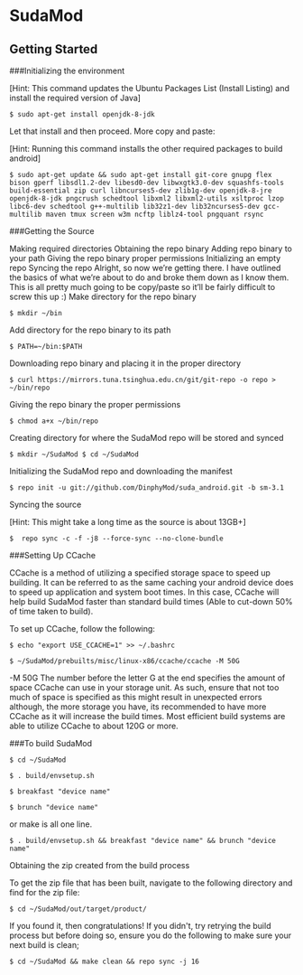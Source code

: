 SudaMod
===========

Getting Started
---------------

###Initializing the environment

[Hint: This command updates the Ubuntu Packages List (Install Listing) and install the required version of Java]

    $ sudo apt-get install openjdk-8-jdk

Let that install and then proceed. More copy and paste:

[Hint: Running this command installs the other required packages to build android]

    $ sudo apt-get update && sudo apt-get install git-core gnupg flex bison gperf libsdl1.2-dev libesd0-dev libwxgtk3.0-dev squashfs-tools build-essential zip curl libncurses5-dev zlib1g-dev openjdk-8-jre openjdk-8-jdk pngcrush schedtool libxml2 libxml2-utils xsltproc lzop libc6-dev schedtool g++-multilib lib32z1-dev lib32ncurses5-dev gcc-multilib maven tmux screen w3m ncftp liblz4-tool pngquant rsync

###Getting the Source

Making required directories
Obtaining the repo binary
Adding repo binary to your path
Giving the repo binary proper permissions
Initializing an empty repo
Syncing the repo
Alright, so now we’re getting there. I have outlined the basics of what we’re about to do and broke them down as I know them. This is all pretty much going to be copy/paste so it’ll be fairly difficult to screw this up :) Make directory for the repo binary

    $ mkdir ~/bin

Add directory for the repo binary to its path

    $ PATH=~/bin:$PATH

Downloading repo binary and placing it in the proper directory

    $ curl https://mirrors.tuna.tsinghua.edu.cn/git/git-repo -o repo > ~/bin/repo

Giving the repo binary the proper permissions

    $ chmod a+x ~/bin/repo

Creating directory for where the SudaMod repo will be stored and synced

    $ mkdir ~/SudaMod $ cd ~/SudaMod

Initializing the SudaMod repo and downloading the manifest

    $ repo init -u git://github.com/DinphyMod/suda_android.git -b sm-3.1
    
Syncing the source

[Hint: This might take a long time as the source is about 13GB+]

    $  repo sync -c -f -j8 --force-sync --no-clone-bundle



###Setting Up CCache

CCache is a method of utilizing a specified storage space to speed up building. It can be referred to as the same caching your android device does to speed up application and system boot times. In this case, CCache will help build SudaMod faster than standard build times (Able to cut-down 50% of time taken to build).

To set up CCache, follow the following:

    $ echo "export USE_CCACHE=1" >> ~/.bashrc

    $ ~/SudaMod/prebuilts/misc/linux-x86/ccache/ccache -M 50G

-M 50G The number before the letter G at the end specifies the amount of space CCache can use in your storage unit. As such, ensure that not too much of space is specified as this might result in unexpected errors although, the more storage you have, its recommended to have more CCache as it will increase the build times. Most efficient build systems are able to utilize CCache to about 120G or more.

###To build SudaMod

    $ cd ~/SudaMod 
    
    $ . build/envsetup.sh

    $ breakfast "device name"

    $ brunch "device name"

or make is all one line.

    $ . build/envsetup.sh && breakfast "device name" && brunch "device name"

Obtaining the zip created from the build process

To get the zip file that has been built, navigate to the following directory and find for the zip file:

    $ cd ~/SudaMod/out/target/product/

If you found it, then congratulations! If you didn't, try retrying the build process but before doing so, ensure you do the following to make sure your next build is clean;

    $ cd ~/SudaMod && make clean && repo sync -j 16
